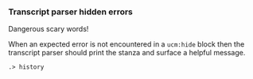 
### Transcript parser hidden errors

Dangerous scary words!

When an expected error is not encountered in a `ucm:hide` block
then the transcript parser should print the stanza
and surface a helpful message.

```ucm:hide:error
.> history
```
